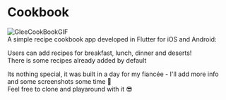 # Cookbook
![GleeCookBookGIF](https://github.com/user-attachments/assets/927390d6-b1e4-4538-99d4-1a17675e85bd)  
A simple recipe cookbook app developed in Flutter for iOS and Android:

Users can add recipes for breakfast, lunch, dinner and deserts!  
There is some recipes already added by default

Its nothing special, it was built in a day for my fiancée - I'll add more info and some screenshots some time 🙂  
Feel free to clone and playaround with it 😎

